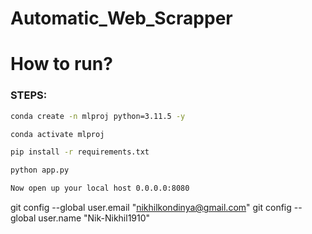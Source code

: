 # Automatic_Web_Scrapper

# How to run?
### STEPS:


```bash
conda create -n mlproj python=3.11.5 -y 
```

```bash
conda activate mlproj
```


```bash
pip install -r requirements.txt
```

```bash
python app.py
```

```bash
Now open up your local host 0.0.0.0:8080
```

git config --global user.email "nikhilkondinya@gmail.com"
git config --global user.name "Nik-Nikhil1910"
